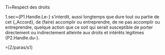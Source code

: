 Ti=Respect des droits

1.sec={P1.Handle.Le-} s’interdit, aussi longtemps que dure tout ou partie de cet {_Accord}, de (faire) accomplir ou entreprendre, de ne pas accomplir ou entreprendre, quelque action que ce soit qui serait susceptible de porter directement ou indirectement atteinte aux droits et intérêts légitimes {P2.Handle.du-}.

=[Z/paras/s1]